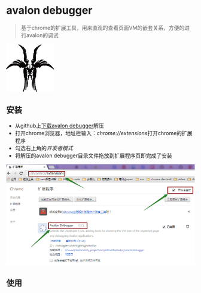 # avalon debugger

> 基于chrome的扩展工具，用来直观的查看页面VM的嵌套关系，方便的进行avalon的调试

![avalon logo](./img/webstore-icon.png "avalon logo")

## 安装

* 从github上[下载avalon debugger](https://github.com/shirlyLoveU/avalondebugger/archive/master.zip)解压
* 打开chrome浏览器，地址栏输入：*chrome://extensions*打开chrome的扩展程序
* 勾选右上角的*开发者模式*
* 将解压的avalon debugger目录文件拖放到扩展程序页即完成了安装

![avalon install screenshots](./img/screenshots/avalonInstall.png "avalon install screenshots")

## 使用
